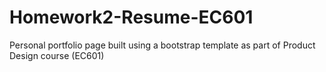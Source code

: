 # Homework2-Resume-EC601
Personal portfolio page built using a bootstrap template as part of Product Design course (EC601)
